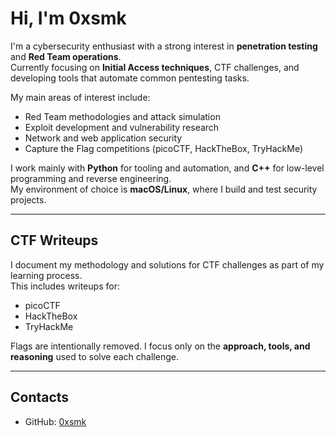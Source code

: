 # Hi, I'm 0xsmk

I'm a cybersecurity enthusiast with a strong interest in **penetration testing** and **Red Team operations**.  
Currently focusing on **Initial Access techniques**, CTF challenges, and developing tools that automate common pentesting tasks.  

My main areas of interest include:  
- Red Team methodologies and attack simulation  
- Exploit development and vulnerability research  
- Network and web application security  
- Capture the Flag competitions (picoCTF, HackTheBox, TryHackMe)  

I work mainly with **Python** for tooling and automation, and **C++** for low-level programming and reverse engineering.  
My environment of choice is **macOS/Linux**, where I build and test security projects.  

---

## CTF Writeups

I document my methodology and solutions for CTF challenges as part of my learning process.  
This includes writeups for:  
- picoCTF  
- HackTheBox  
- TryHackMe  

Flags are intentionally removed. I focus only on the **approach, tools, and reasoning** used to solve each challenge.

---

## Contacts

- GitHub: [0xsmk](https://github.com/0xsmk)  
